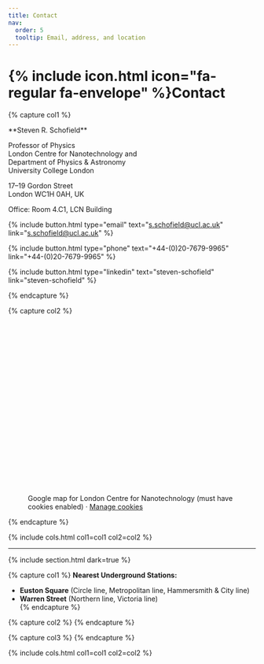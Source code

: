 ```yaml
---
title: Contact
nav:
  order: 5
  tooltip: Email, address, and location
---
```


# {% include icon.html icon="fa-regular fa-envelope" %}Contact

{% capture col1 %}
<div class="contact-box" markdown="1">
**Steven R. Schofield**

Professor of Physics  
London Centre for Nanotechnology and  
Department of Physics & Astronomy  
University College London  

17–19 Gordon Street  
London WC1H 0AH, UK  

Office: Room 4.C1, LCN Building  

{%
  include button.html
  type="email"
  text="s.schofield@ucl.ac.uk"
  link="s.schofield@ucl.ac.uk"
%}

{%
  include button.html
  type="phone"
  text="+44-(0)20-7679-9965"
  link="+44-(0)20-7679-9965"
%}


{%
  include button.html
  type="linkedin"
  text="steven-schofield"
  link="steven-schofield"
%}

{% endcapture %}


{% capture col2 %}
<figure class="figure">
  <div class="figure-image">
    <iframe
      data-consent-src="https://www.google.com/maps/embed?pb=!1m18!1m12!1m3!1d1241.1644036080222!2d-0.1334133294025219!3d51.52552876270976!2m3!1f0!2f0!3f0!3m2!1i1024!2i768!4f13.1!3m3!1m2!1s0x48761b2f7dbba21f%3A0xec138f9cd57d252!2sLondon%20Centre%20for%20Nanotechnology!5e0!3m2!1sen!2suk!4v1757878773838!5m2!1sen!2suk"
      style="width:100%; height:350px; border:0;"
      loading="lazy" allowfullscreen
      referrerpolicy="no-referrer-when-downgrade">
    </iframe>
  </div>
  <figcaption class="figure-caption">
    Google map for London Centre for Nanotechnology (must have cookies enabled)
    <!-- Optional: a link to reopen the banner -->
    · <a href="#" onclick="revokeCookieChoice(); return false;">Manage cookies</a>
  </figcaption>
</figure>
{% endcapture %}



{% include cols.html col1=col1 col2=col2 %}

---


{% include section.html dark=true %}

{% capture col1 %}
**Nearest Underground Stations:** 
- **Euston Square** 
(Circle line, Metropolitan line, Hammersmith & City line) 
- **Warren Street** (Northern line, Victoria line)  
{% endcapture %}


{% capture col2 %}
{% endcapture %}

{% capture col3 %}
{% endcapture %}

{% include cols.html col1=col1 col2=col2 %}

